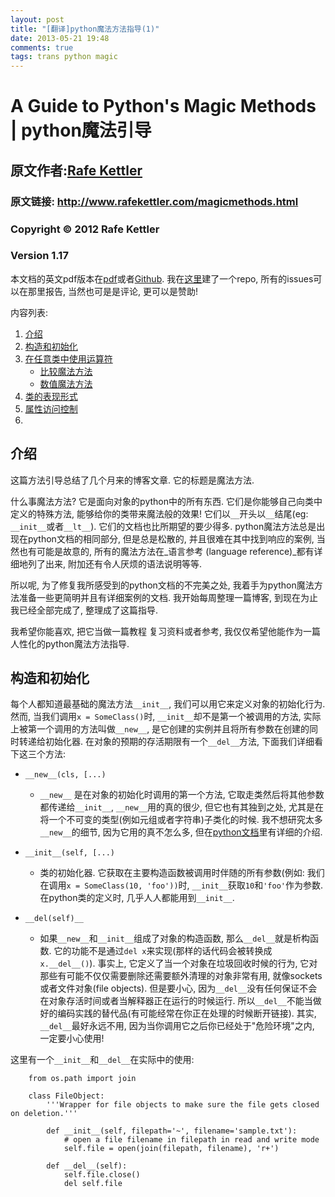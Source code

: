 ```yaml
---
layout: post
title: "[翻译]python魔法方法指导(1)"
date: 2013-05-21 19:48
comments: true
tags: trans python magic
---
```


# A Guide to Python's Magic Methods | python魔法引导

## 原文作者:[Rafe Kettler](http://www.rafekettler.com)
### 原文链接: http://www.rafekettler.com/magicmethods.html
### Copyright © 2012 Rafe Kettler
### Version 1.17

本文档的英文pdf版本在[pdf](http://www.rafekettler.com/magicmethods.pdf)或者[Github](https://github.com/RafeKettler/magicmethods/raw/master/magicmethods.pdf). 我在[这里](http://www.github.com/RafeKettler/magicmethods)建了一个repo, 所有的issues可以在那里报告, 当然也可是是评论, 更可以是赞助!

内容列表:

1. [介绍]()
1. [构造和初始化]()
1. [在任意类中使用运算符]()
	- [比较魔法方法]()
	- [数值魔法方法]()
1. [类的表现形式]()
1. [属性访问控制]()
1. 



## 介绍

这篇方法引导总结了几个月来的博客文章. 它的标题是魔法方法.  

什么事魔法方法? 它是面向对象的python中的所有东西. 它们是你能够自己向类中定义的特殊方法, 能够给你的类带来魔法般的效果! 它们以`__`开头以`__`结尾(eg: `__init__`或者`__lt__`). 它们的文档也比所期望的要少得多. python魔法方法总是出现在python文档的相同部分, 但是总是松散的, 并且很难在其中找到响应的案例, 当然也有可能是故意的, 所有的魔法方法在_语言参考 (language reference)_都有详细地列了出来, 附加还有令人厌烦的语法说明等等.

所以呢, 为了修复我所感受到的python文档的不完美之处, 我着手为python魔法方法准备一些更简明并且有详细案例的文档. 我开始每周整理一篇博客, 到现在为止我已经全部完成了, 整理成了这篇指导. 

我希望你能喜欢, 把它当做一篇教程 复习资料或者参考, 我仅仅希望他能作为一篇人性化的python魔法方法指导. 


## 构造和初始化

每个人都知道最基础的魔法方法`__init__`, 我们可以用它来定义对象的初始化行为. 然而, 当我们调用`x = SomeClass()`时, `__init__`却不是第一个被调用的方法, 实际上被第一个调用的方法叫做`__new__`, 是它创建的实例并且将所有参数在创建的同时转递给初始化器. 在对象的预期的存活期限有一个`__del__`方法, 下面我们详细看下这三个方法:

+ `__new__(cls, [...)`  
 
	- `__new__` 是在对象的初始化时调用的第一个方法, 它取走类然后将其他参数都传递给`__init__`, `__new__`用的真的很少, 但它也有其独到之处, 尤其是在将一个不可变的类型(例如元组或者字符串)子类化的时候. 我不想研究太多`__new__`的细节, 因为它用的真不怎么多, 但在[python文档](http://www.python.org/download/releases/2.2/descrintro/#__new__)里有详细的介绍.
	
+ `__init__(self, [...)`  
 
	- 类的初始化器. 它获取在主要构造函数被调用时伴随的所有参数(例如: 我们在调用`x = SomeClass(10, 'foo'))`时, `__init__`获取`10`和`'foo'`作为参数. 在python类的定义时, 几乎人人都能用到`__init__`.
	
+ `__del(self)__`

	- 如果`__new__`和`__init__`组成了对象的构造函数, 那么`__del__`就是析构函数. 它的功能不是通过`del x`来实现(那样的话代码会被转换成`x.__del__()`). 事实上, 它定义了当一个对象在垃圾回收时候的行为, 它对那些有可能不仅仅需要删除还需要额外清理的对象非常有用, 就像sockets或者文件对象(file objects). 但是要小心, 因为`__del__`没有任何保证不会在对象存活时间或者当解释器正在运行的时候运行. 所以`__del__`不能当做好的编码实践的替代品(有可能经常在你正在处理的时候断开链接). 其实, `__del__`最好永远不用, 因为当你调用它之后你已经处于"危险环境"之内, 一定要小心使用!


这里有一个`__init__`和`__del__`在实际中的使用:

```::python
	from os.path import join

	class FileObject:
		'''Wrapper for file objects to make sure the file gets closed on deletion.'''

		def __init__(self, filepath='~', filename='sample.txt'):
			# open a file filename in filepath in read and write mode
			self.file = open(join(filepath, filename), 'r+')

		def __del__(self):
			self.file.close()
			del self.file
```
